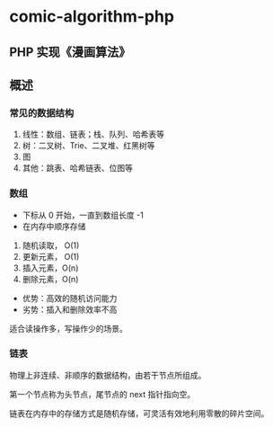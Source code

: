 # comic-algorithm-php
## PHP 实现《漫画算法》

## 概述

### 常见的数据结构
1. 线性：数组、链表；栈、队列、哈希表等
2. 树：二叉树、Trie、二叉堆、红黑树等
3. 图
4. 其他：跳表、哈希链表、位图等

### 数组
- 下标从 0 开始，一直到数组长度 -1
- 在内存中顺序存储

1. 随机读取， O(1)
2. 更新元素， O(1)
3. 插入元素，O(n)
4. 删除元素，O(n)

- 优势：高效的随机访问能力
- 劣势：插入和删除效率不高

适合读操作多，写操作少的场景。

### 链表
物理上非连续、非顺序的数据结构，由若干节点所组成。

第一个节点称为头节点，尾节点的 next 指针指向空。

链表在内存中的存储方式是随机存储，可灵活有效地利用零散的碎片空间。





